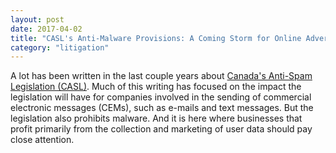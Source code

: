 ```yaml
---
layout: post
date: 2017-04-02
title: "CASL's Anti-Malware Provisions: A Coming Storm for Online Advertisers?"
category: "litigation"
---
```


A lot has been written in the last couple years about [Canada's Anti-Spam Legislation (CASL)](http://laws-lois.justice.gc.ca/eng/acts/E-1.6/FullText.html). Much of this writing has focused on the impact the legislation will have for companies involved in the sending of commercial electronic messages (CEMs), such as e-mails and text messages. But the legislation also prohibits malware. And it is here where businesses that profit primarily from the collection and marketing of user data should pay close attention.

